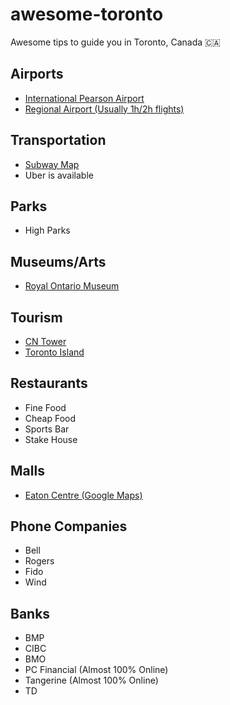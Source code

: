 # awesome-toronto
Awesome tips to guide you in Toronto, Canada 🇨🇦

## Airports
- [International Pearson Airport](https://www.torontopearson.com/)
- [Regional Airport (Usually 1h/2h flights)](https://www.portstoronto.com/) 

## Transportation
- [Subway Map](http://www.ttc.ca/Subway/interactive_map/interactive_map.jsp#)
- Uber is available

## Parks
- High Parks

## Museums/Arts
- [Royal Ontario Museum](http://www.rom.on.ca/)

## Tourism
- [CN Tower](http://www.cntower.ca/)
- [Toronto Island](http://www.torontoisland.com/)

## Restaurants
- Fine Food
- Cheap Food
- Sports Bar
- Stake House

## Malls
- [Eaton Centre (Google Maps)](https://goo.gl/maps/aQNcrhaPuh42)

## Phone Companies
- Bell
- Rogers
- Fido
- Wind

## Banks
- BMP
- CIBC
- BMO
- PC Financial (Almost 100% Online)
- Tangerine (Almost 100% Online)
- TD


